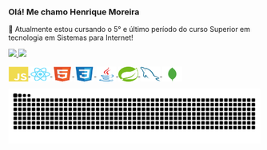 ### Olá! Me chamo Henrique Moreira

 🔭 Atualmente estou cursando o 5° e último período do curso Superior em tecnologia em Sistemas para Internet!

 <div>
  <a href="https://github.com/Henrique-Moreira">
  <img height="180em" src="https://github-readme-stats.vercel.app/api?username=Henrique-Moreira&show_icons=true&theme=tokyonight&include_all_commits=true&count_private=true"/>
  <img height="180em" src="https://github-readme-stats.vercel.app/api/top-langs/?username=Henrique-Moreira&layout=compact&langs_count=7&theme=tokyonight"/>
</div>
<div style="display: inline_block"><br>
  <img align="center" alt="Logo JavaScript" height="30" width="40" src="https://raw.githubusercontent.com/devicons/devicon/master/icons/javascript/javascript-plain.svg">
  <img align="center" alt="Logo React" height="30" width="40" src="https://raw.githubusercontent.com/devicons/devicon/master/icons/react/react-original.svg">
  <img align="center" alt="Logo HTML" height="30" width="40" src="https://raw.githubusercontent.com/devicons/devicon/master/icons/html5/html5-original.svg">
  <img align="center" alt="Logo CSS" height="30" width="40" src="https://raw.githubusercontent.com/devicons/devicon/master/icons/css3/css3-original.svg">  
  <img align="center" alt="Logo Java" height="30" width="40" src="https://github.com/devicons/devicon/blob/master/icons/java/java-original.svg">
  <img align="center" alt="Logo Spring" height="30" width="40" src="https://github.com/devicons/devicon/blob/master/icons/spring/spring-original.svg">
  <img align="center" alt="Logo MySQL" height="30" width="40" src="https://github.com/devicons/devicon/blob/master/icons/mysql/mysql-plain.svg">
  <img align="center" alt="Logo MySQL" height="30" width="40" src="https://github.com/devicons/devicon/blob/master/icons/mongodb/mongodb-plain.svg">
</div>

  ![Snake animation](https://github.com/Henrique-Moreira/Henrique-Moreira/blob/output/github-contribution-grid-snake.svg)
 
  
  
 


